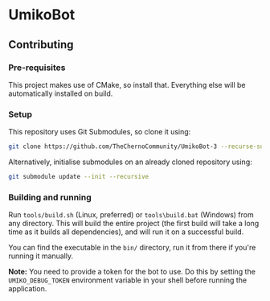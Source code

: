 # UmikoBot

## Contributing

### Pre-requisites

This project makes use of CMake, so install that. Everything else will be automatically installed on build.

### Setup

This repository uses Git Submodules, so clone it using:

```sh
git clone https://github.com/TheChernoCommunity/UmikoBot-3 --recurse-submodules
```

Alternatively, initialise submodules on an already cloned repository using:

```sh
git submodule update --init --recursive
```

### Building and running

Run `tools/build.sh` (Linux, preferred) or `tools\build.bat` (Windows) from any directory. This will build the entire project (the first build will take a long time as it builds all dependencies), and will run it on a successful build.

You can find the executable in the `bin/` directory, run it from there if you're running it manually.

**Note:** You need to provide a token for the bot to use. Do this by setting the `UMIKO_DEBUG_TOKEN` environment variable in your shell before running the application.
